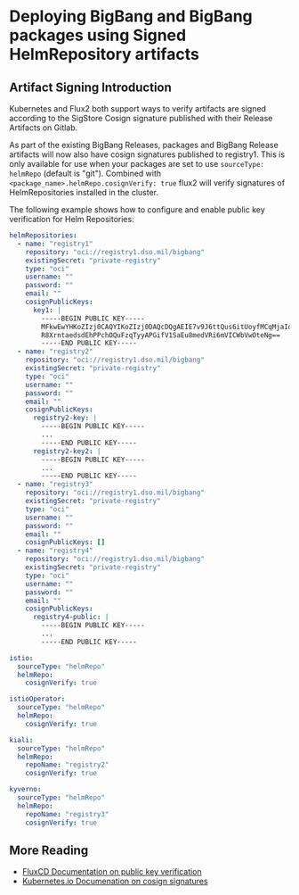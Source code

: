 # Deploying BigBang and BigBang packages using Signed HelmRepository artifacts

## Artifact Signing Introduction

Kubernetes and Flux2 both support ways to verify artifacts are signed according to the SigStore Cosign signature published with their Release Artifacts on Gitlab.

As part of the existing BigBang Releases, packages and BigBang Release artifacts will now also have  cosign signatures published to registry1. This is only available for use when your packages are set to use `sourceType: helmRepo` (default is "git"). Combined with `<package_name>.helmRepo.cosignVerify: true` flux2 will verify signatures of HelmRepositories installed in the cluster.

The following example shows how to configure and enable public key verification for Helm Repositories:

```yaml
helmRepositories:
  - name: "registry1"
    repository: "oci://registry1.dso.mil/bigbang"
    existingSecret: "private-registry"
    type: "oci"
    username: ""
    password: ""
    email: ""
    cosignPublicKeys:
      key1: |
        -----BEGIN PUBLIC KEY-----
        MFkwEwYHKoZIzj0CAQYIKoZIzj0DAQcDQgAEIE7v9J6ttQus6itUoyfMCqMjaIqm
        R8XrntaedsdEhPPchOQuFzqTyyAPGifV1SaEu8medVRi6mVICWbVwOteNg==
        -----END PUBLIC KEY-----
  - name: "registry2"
    repository: "oci://registry1.dso.mil/bigbang"
    existingSecret: "private-registry"
    type: "oci"
    username: ""
    password: ""
    email: ""
    cosignPublicKeys:
      registry2-key: |
        -----BEGIN PUBLIC KEY-----
        ...
        -----END PUBLIC KEY-----
      registry2-key2: |
        -----BEGIN PUBLIC KEY-----
        ...
        -----END PUBLIC KEY-----
  - name: "registry3"
    repository: "oci://registry1.dso.mil/bigbang"
    existingSecret: "private-registry"
    type: "oci"
    username: ""
    password: ""
    email: ""
    cosignPublicKeys: []
  - name: "registry4"
    repository: "oci://registry1.dso.mil/bigbang"
    existingSecret: "private-registry"
    type: "oci"
    username: ""
    password: ""
    email: ""
    cosignPublicKeys: 
      registry4-public: |
        -----BEGIN PUBLIC KEY-----
        ...
        -----END PUBLIC KEY-----

istio:
  sourceType: "helmRepo"
  helmRepo:
    cosignVerify: true

istioOperator:
  sourceType: "helmRepo"
  helmRepo:
    cosignVerify: true

kiali:
  sourceType: "helmRepo"
  helmRepo:
    repoName: "registry2" 
    cosignVerify: true

kyverno:
  sourceType: "helmRepo"
  helmRepo:
    repoName: "registry3"
    cosignVerify: true
```

## More Reading

- [FluxCD Documentation on public key verification](https://fluxcd.io/flux/components/source/ocirepositories/#public-keys-verification)
- [Kubernetes.io Documenation on cosign signatures](https://kubernetes.io/docs/tasks/administer-cluster/verify-signed-artifacts/#verifying-image-signatures)
